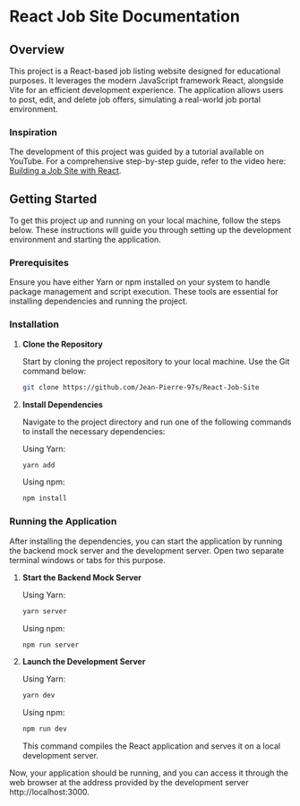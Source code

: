 # React Job Site Documentation

## Overview

This project is a React-based job listing website designed for educational purposes. It leverages the modern JavaScript framework React, alongside Vite for an efficient development experience. The application allows users to post, edit, and delete job offers, simulating a real-world job portal environment.

### Inspiration

The development of this project was guided by a tutorial available on YouTube. For a comprehensive step-by-step guide, refer to the video here: [Building a Job Site with React](https://www.youtube.com/watch?v=LDB4uaJ87e0).

## Getting Started

To get this project up and running on your local machine, follow the steps below. These instructions will guide you through setting up the development environment and starting the application.

### Prerequisites

Ensure you have either Yarn or npm installed on your system to handle package management and script execution. These tools are essential for installing dependencies and running the project.

### Installation

1. **Clone the Repository**

   Start by cloning the project repository to your local machine. Use the Git command below:

   ```bash
   git clone https://github.com/Jean-Pierre-97s/React-Job-Site
   ```

2. **Install Dependencies**

   Navigate to the project directory and run one of the following commands to install the necessary dependencies:

   Using Yarn:

   ```bash
   yarn add
   ```

   Using npm:

   ```bash
   npm install
   ```

### Running the Application

After installing the dependencies, you can start the application by running the backend mock server and the development server. Open two separate terminal windows or tabs for this purpose.

1. **Start the Backend Mock Server**

   Using Yarn:

   ```bash
   yarn server
   ```

   Using npm:

   ```bash
   npm run server
   ```

2. **Launch the Development Server**

   Using Yarn:

   ```bash
   yarn dev
   ```

   Using npm:

   ```bash
   npm run dev
   ```

   This command compiles the React application and serves it on a local development server.

Now, your application should be running, and you can access it through the web browser at the address provided by the development server http://localhost:3000.

